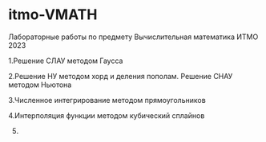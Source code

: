 # itmo-VMATH
Лабораторные работы по предмету Вычислительная математика ИТМО 2023

1.Решение СЛАУ методом Гаусса

2.Решение НУ методом хорд и деления пополам. Решение СНАУ методом Ньютона

3.Численное интегрирование методом прямоугольников

4.Интерполяция функции методом кубический сплайнов

5.
